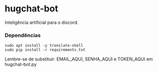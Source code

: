 # hugchat-bot
Inteligência artificial para o discord.
### Dependências
```
sudo apt install -y translate-shell
sudo pip install -r requirements.txt
```
Lembre-se de substituir: EMAIL_AQUI, SENHA_AQUI e TOKEN_AQUI em hugchat-bot.py
